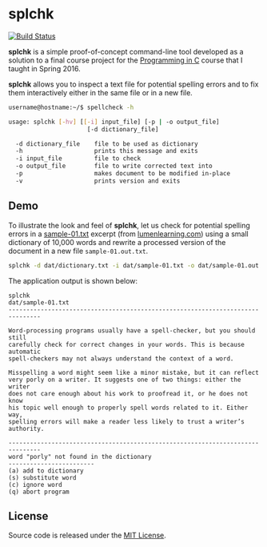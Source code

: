 # splchk

[![Build Status][1]][2]

**splchk** is a simple proof-of-concept command-line tool developed as
a solution to a final course project for the [Programming in C][3]
course that I taught in Spring 2016.

**splchk** allows you to inspect a text file for potential spelling
errors and to fix them interactively either in the same file or in
a new file.

```bash
username@hostname:~/$ spellcheck -h

usage: splchk [-hv] [[-i] input_file] [-p | -o output_file]
                      [-d dictionary_file]

  -d dictionary_file    file to be used as dictionary
  -h                    prints this message and exits
  -i input_file         file to check
  -o output_file        file to write corrected text into
  -p                    makes document to be modified in-place
  -v                    prints version and exits
```

## Demo

To illustrate the look and feel of **splchk**, let us check for potential
spelling errors in a [sample-01.txt][4] excerpt (from [lumenlearning.com][5])
using a small dictionary of 10,000 words and rewrite a processed version of
the document in a new file `sample-01.out.txt`.

```bash
splchk -d dat/dictionary.txt -i dat/sample-01.txt -o dat/sample-01.out.txt
```

The application output is shown below:

```
splchk                                                        dat/sample-01.txt
-------------------------------------------------------------------------------

Word-processing programs usually have a spell-checker, but you should still
carefully check for correct changes in your words. This is because automatic
spell-checkers may not always understand the context of a word.

Misspelling a word might seem like a minor mistake, but it can reflect
very porly on a writer. It suggests one of two things: either the writer
does not care enough about his work to proofread it, or he does not know
his topic well enough to properly spell words related to it. Either way,
spelling errors will make a reader less likely to trust a writer’s authority.

-------------------------------------------------------------------------------
word "porly" not found in the dictionary
------------------------
(a) add to dictionary
(s) substitute word
(c) ignore word
(q) abort program
```

## License

Source code is released under the [MIT License][6].

[1]: https://travis-ci.com/ghorbanzade/splchk.svg?branch=master
[2]: https://travis-ci.com/ghorbanzade/splchk
[3]: https://travis-ci.com/ghorbanzade/UMB-CS240-2016S
[4]: https://github.com/ghorbanzade/splchk/blob/master/dat/sample-01.txt
[5]: https://courses.lumenlearning.com/styleguide/chapter/the-importance-of-spelling/
[6]: https://github.com/ghorbanzade/splchk/blob/master/License.md
